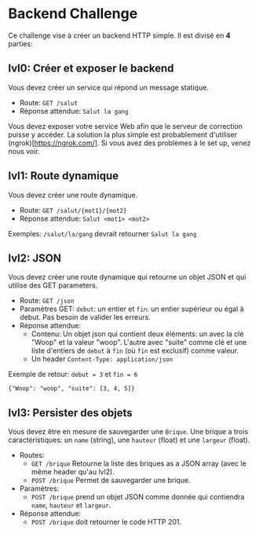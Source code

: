 # Backend Challenge

Ce challenge vise à créer un backend HTTP simple. Il est divisé en **4** parties:

## lvl0: Créer et exposer le backend

Vous devez créer un service qui répond un message statique.
- Route: `GET /salut`
- Réponse attendue: `Salut la gang`

Vous devez exposer votre service Web afin que le serveur de correction puisse y accéder. La solution la plus simple est probablement d'utiliser (ngrok)[https://ngrok.com/]. Si vous avez des problèmes à le set up, venez nous voir.

## lvl1: Route dynamique

Vous devez créer une route dynamique.
- Route: `GET /salut/{mot1}/{mot2}`
- Réponse attendue: `Salut <mot1> <mot2>`

Exemples: `/salut/la/gang` devrait retourner `Salut la gang`

## lvl2: JSON

Vous devez créer une route dynamique qui retourne un objet JSON et qui utilise des GET parameters.

- Route: `GET /json`
- Paramètres GET: `debut`: un entier et `fin`: un entier supérieur ou égal à debut. Pas besoin de valider les erreurs.
- Réponse attendue: 
  - Contenu: Un objet json qui contient deux éléments: un avec la clé "Woop" et la valeur "woop". L'autre avec "suite" comme clé et une liste d'entiers de `debut` à `fin` (où `fin` est exclusif) comme valeur.
  - Un header `Content-Type: application/json`

Exemple de retour: `debut = 3` et `fin = 6`

`{"Woop": "woop", "suite": [3, 4, 5]}`

## lvl3: Persister des objets

Vous devez être en mesure de sauvegarder une `Brique`. Une brique a trois caractéristiques: un `name` (string), une `hauteur` (float) et une `largeur` (float).

- Routes:
  - `GET /brique` Retourne la liste des briques as a JSON array (avec le même header qu'au lvl2).
  - `POST /brique` Permet de sauvegarder une brique.
- Paramètres:
  - `POST /brique` prend un objet JSON comme donnée qui contiendra `name`, `hauteur` et `largeur`.
- Réponse attendue:
  - `POST /brique` doit retourner le code HTTP 201.
